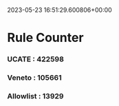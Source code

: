 2023-05-23 16:51:29.600806+00:00
# Rule Counter 
 ### UCATE : 422598

 ### Veneto : 105661

 ### Allowlist : 13929